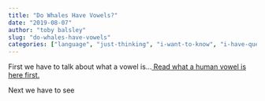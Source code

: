 ```yaml
---
title: "Do Whales Have Vowels?"
date: "2019-08-07"
author: "toby balsley" 
slug: "do-whales-have-vowels"
categories: ["language", "just-thinking", "i-want-to-know", "i-have-questions", "created-in-your-brain"]
---
```


<!-- wp:paragraph -->
<p>First we have to talk about what a vowel is...<a href="https://ybotman.com/what-is-a-vowel/"> Read what a human vowel is here first.</a></p>
<!-- /wp:paragraph -->

<!-- wp:paragraph -->
<p>Next we have to see</p>
<!-- /wp:paragraph -->

<!-- wp:image {"id":585} -->
<figure class="wp-block-image"><img src="https://ybotman.com/wp-content/uploads/image-28.png" alt="" class="wp-image-585"/></figure>
<!-- /wp:image -->

<!-- wp:image {"id":586} -->
<figure class="wp-block-image"><img src="https://ybotman.com/wp-content/uploads/image-29.png" alt="" class="wp-image-586"/></figure>
<!-- /wp:image -->
